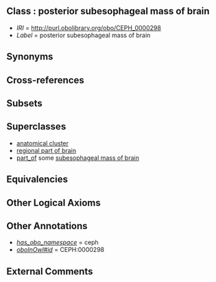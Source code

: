 
## Class : posterior subesophageal mass of brain

 * *IRI* = http://purl.obolibrary.org/obo/CEPH_0000298
 * *Label* = posterior subesophageal mass of brain

## Synonyms


## Cross-references


## Subsets


## Superclasses

 * [anatomical cluster](../../UBERON/77/UBERON_0000477.md)
 * [regional part of brain](../../UBERON/16/UBERON_0002616.md)
 * [part_of](../../BFO/50/BFO_0000050.md) some [subesophageal mass of brain](../../CEPH/96/CEPH_0000296.md)

## Equivalencies


## Other Logical Axioms


## Other Annotations

 * *[has_obo_namespace](../../ce/oboInOwl#hasOBONamespace.md)* = ceph
 * *[oboInOwl#id](../../id/oboInOwl#id.md)* = CEPH:0000298

## External Comments

